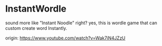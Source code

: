 # InstantWordle
sound more like "Instant Noodle" right? yes, this is wordle game that can custom create word Instantly.

origin: https://www.youtube.com/watch?v=Wak7iN4JZzU
